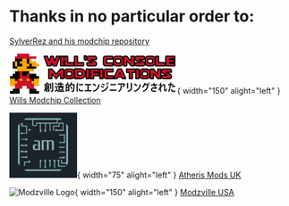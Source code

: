 # Thanks in no particular order to:

[SylverRez and his modchip repository](https://github.com/m4x10187/ps2-modchip-files)

![Will's Console Mods and pictures/info of many many modchips](thanks/willsconsolemods.png){ width="150" alight="left" } [Wills Modchip Collection](https://www.willsconsolemodifications.co.uk/ps2-wiki/chips.php)

![Atheris Logo](thanks/atherismods.png){ width="75" alight="left" } [Atheris Mods UK](https://linktr.ee/atherismods)

![Modzville Logo](thanks/mvusalogo.avif){ width="150" alight="left" } [Modzville USA](https://modzvilleusa.com/)